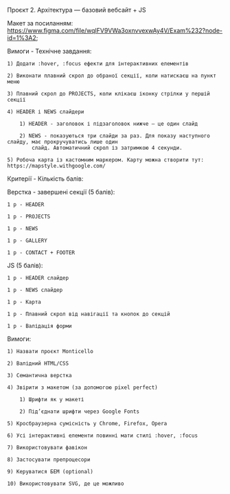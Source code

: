 Проєкт 2. Архітектура — базовий вебсайт + JS

Макет за посиланням: https://www.figma.com/file/wqlFV9VWa3oxnvvexwAy4V/Exam%232?node-id=1%3A2;

Вимоги - Технічне завдання:

    1) Додати :hover, :focus ефекти для інтерактивних елементів

    2) Виконати плавний скрол до обраної секції, коли натискаєш на пункт меню

    3) Плавний скрол до PROJECTS, коли клікаєш іконку стрілки у першій секції

    4) HEADER і NEWS слайдери

        1) HEADER - заголовок і підзаголовок нижче — це один слайд

        2) NEWS - показуються три слайди за раз. Для показу наступного слайду, має прокручуватись лише один 
            слайд. Автоматичний скрол із затримкою 4 секунди.

    5) Робоча карта із кастомним маркером. Карту можна створити тут: https://mapstyle.withgoogle.com/

Критерії - Кількість балів:

Верстка - завершені секції (5 балів):

    1 p - HEADER

    1 p - PROJECTS

    1 p - NEWS

    1 p - GALLERY

    1 p - CONTACT + FOOTER

JS (5 балів):

    1 p - HEADER слайдер

    1 p - NEWS слайдер
    
    1 p - Карта

    1 p - Плавний скрол від навігації та кнопок до секцій

    1 p - Валідація форми

Вимоги:

    1) Назвати проєкт Monticello

    2) Валідний HTML/CSS

    3) Семантична верстка

    4) Звірити з макетом (за допомогою pixel perfect) 

        1) Шрифти як у макеті

        2) Під’єднати шрифти через Google Fonts

    5) Кросбраузерна сумісність у Chrome, Firefox, Opera

    6) Усі інтерактивні елементи повинні мати стилі :hover, :focus

    7) Використовувати фавікон

    8) Застосувати препроцесори

    9) Керуватися БЕМ (optional)
    
    10) Використовувати SVG, де це можливо
